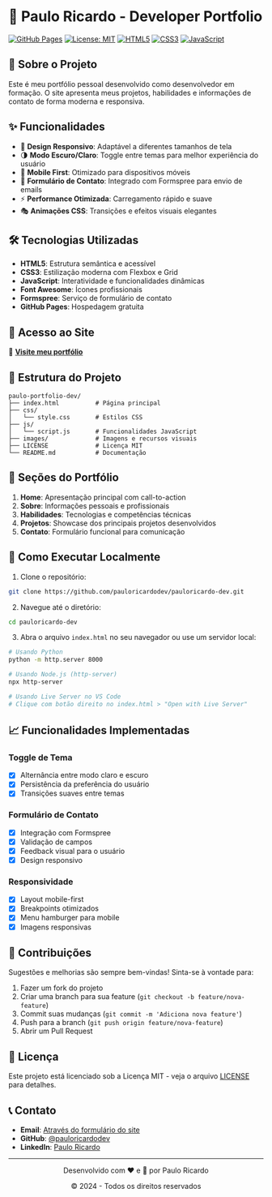 # 🌟 Paulo Ricardo - Developer Portfolio

[![GitHub Pages](https://img.shields.io/badge/GitHub%20Pages-Live-brightgreen)](https://pauloricardodev.github.io/pauloricardo-dev/)
[![License: MIT](https://img.shields.io/badge/License-MIT-yellow.svg)](./LICENSE)
[![HTML5](https://img.shields.io/badge/HTML5-E34F26?logo=html5&logoColor=white)](https://developer.mozilla.org/en-US/docs/Web/HTML)
[![CSS3](https://img.shields.io/badge/CSS3-1572B6?logo=css3&logoColor=white)](https://developer.mozilla.org/en-US/docs/Web/CSS)
[![JavaScript](https://img.shields.io/badge/JavaScript-F7DF1E?logo=javascript&logoColor=black)](https://developer.mozilla.org/en-US/docs/Web/JavaScript)

## 📖 Sobre o Projeto

Este é meu portfólio pessoal desenvolvido como desenvolvedor em formação. O site apresenta meus projetos, habilidades e informações de contato de forma moderna e responsiva.

## ✨ Funcionalidades

- 🎨 **Design Responsivo**: Adaptável a diferentes tamanhos de tela
- 🌗 **Modo Escuro/Claro**: Toggle entre temas para melhor experiência do usuário
- 📱 **Mobile First**: Otimizado para dispositivos móveis
- 📧 **Formulário de Contato**: Integrado com Formspree para envio de emails
- ⚡ **Performance Otimizada**: Carregamento rápido e suave
- 🎭 **Animações CSS**: Transições e efeitos visuais elegantes

## 🛠️ Tecnologias Utilizadas

- **HTML5**: Estrutura semântica e acessível
- **CSS3**: Estilização moderna com Flexbox e Grid
- **JavaScript**: Interatividade e funcionalidades dinâmicas
- **Font Awesome**: Ícones profissionais
- **Formspree**: Serviço de formulário de contato
- **GitHub Pages**: Hospedagem gratuita

## 🚀 Acesso ao Site

🔗 **[Visite meu portfólio](https://pauloricardodev.github.io/pauloricardo-dev/)**

## 📁 Estrutura do Projeto

```
paulo-portfolio-dev/
├── index.html          # Página principal
├── css/
│   └── style.css       # Estilos CSS
├── js/
│   └── script.js       # Funcionalidades JavaScript
├── images/             # Imagens e recursos visuais
├── LICENSE             # Licença MIT
└── README.md           # Documentação
```

## 🎯 Seções do Portfólio

1. **Home**: Apresentação principal com call-to-action
2. **Sobre**: Informações pessoais e profissionais
3. **Habilidades**: Tecnologias e competências técnicas
4. **Projetos**: Showcase dos principais projetos desenvolvidos
5. **Contato**: Formulário funcional para comunicação

## 🔧 Como Executar Localmente

1. Clone o repositório:
```bash
git clone https://github.com/pauloricardodev/pauloricardo-dev.git
```

2. Navegue até o diretório:
```bash
cd pauloricardo-dev
```

3. Abra o arquivo `index.html` no seu navegador ou use um servidor local:
```bash
# Usando Python
python -m http.server 8000

# Usando Node.js (http-server)
npx http-server

# Usando Live Server no VS Code
# Clique com botão direito no index.html > "Open with Live Server"
```

## 📈 Funcionalidades Implementadas

### Toggle de Tema
- [x] Alternância entre modo claro e escuro
- [x] Persistência da preferência do usuário
- [x] Transições suaves entre temas

### Formulário de Contato
- [x] Integração com Formspree
- [x] Validação de campos
- [x] Feedback visual para o usuário
- [x] Design responsivo

### Responsividade
- [x] Layout mobile-first
- [x] Breakpoints otimizados
- [x] Menu hamburger para mobile
- [x] Imagens responsivas

## 🤝 Contribuições

Sugestões e melhorias são sempre bem-vindas! Sinta-se à vontade para:

1. Fazer um fork do projeto
2. Criar uma branch para sua feature (`git checkout -b feature/nova-feature`)
3. Commit suas mudanças (`git commit -m 'Adiciona nova feature'`)
4. Push para a branch (`git push origin feature/nova-feature`)
5. Abrir um Pull Request

## 📄 Licença

Este projeto está licenciado sob a Licença MIT - veja o arquivo [LICENSE](./LICENSE) para detalhes.

## 📞 Contato

- **Email**: [Através do formulário do site](https://pauloricardodev.github.io/pauloricardo-dev/#contato)
- **GitHub**: [@pauloricardodev](https://github.com/pauloricardodev)
- **LinkedIn**: [Paulo Ricardo](https://linkedin.com/in/paulo-ricardo-dev)

---

<div align="center">
  <p>Desenvolvido com ❤️ e 🧠 por Paulo Ricardo</p>
  <p>© 2024 - Todos os direitos reservados</p>
</div>
